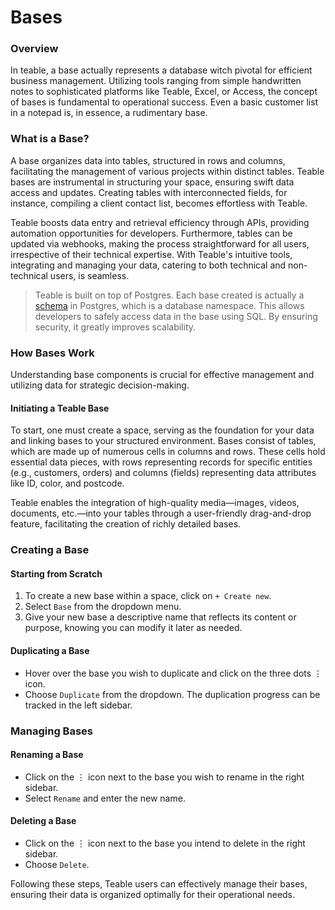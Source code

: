 # Bases

### Overview

In teable, a base actually represents a database witch pivotal for efficient business management. Utilizing tools ranging from simple handwritten notes to sophisticated platforms like Teable, Excel, or Access, the concept of bases is fundamental to operational success. Even a basic customer list in a notepad is, in essence, a rudimentary base.

### What is a Base?

A base organizes data into tables, structured in rows and columns, facilitating the management of various projects within distinct tables. Teable bases are instrumental in structuring your space, ensuring swift data access and updates. Creating tables with interconnected fields, for instance, compiling a client contact list, becomes effortless with Teable.

Teable boosts data entry and retrieval efficiency through APIs, providing automation opportunities for developers. Furthermore, tables can be updated via webhooks, making the process straightforward for all users, irrespective of their technical expertise. With Teable's intuitive tools, integrating and managing your data, catering to both technical and non-technical users, is seamless.

> Teable is built on top of Postgres. Each base created is actually a [schema](https://stackoverflow.com/questions/19580175/what-is-a-schema-in-postgresql) in Postgres, which is a database namespace. This allows developers to safely access data in the base using SQL. By ensuring security, it greatly improves scalability.

### How Bases Work

Understanding base components is crucial for effective management and utilizing data for strategic decision-making.

#### Initiating a Teable Base

To start, one must create a space, serving as the foundation for your data and linking bases to your structured environment. Bases consist of tables, which are made up of numerous cells in columns and rows. These cells hold essential data pieces, with rows representing records for specific entities (e.g., customers, orders) and columns (fields) representing data attributes like ID, color, and postcode.

Teable enables the integration of high-quality media—images, videos, documents, etc.—into your tables through a user-friendly drag-and-drop feature, facilitating the creation of richly detailed bases.

### Creating a Base

#### Starting from Scratch

1. To create a new base within a space, click on `+ Create new`.
2. Select `Base` from the dropdown menu.
3. Give your new base a descriptive name that reflects its content or purpose, knowing you can modify it later as needed.

#### Duplicating a Base

* Hover over the base you wish to duplicate and click on the three dots ⋮ icon.
* Choose `Duplicate` from the dropdown. The duplication progress can be tracked in the left sidebar.

### Managing Bases

#### Renaming a Base

* Click on the ⋮ icon next to the base you wish to rename in the right sidebar.
* Select `Rename` and enter the new name.

#### Deleting a Base

* Click on the ⋮ icon next to the base you intend to delete in the right sidebar.
* Choose `Delete`.

Following these steps, Teable users can effectively manage their bases, ensuring their data is organized optimally for their operational needs.
